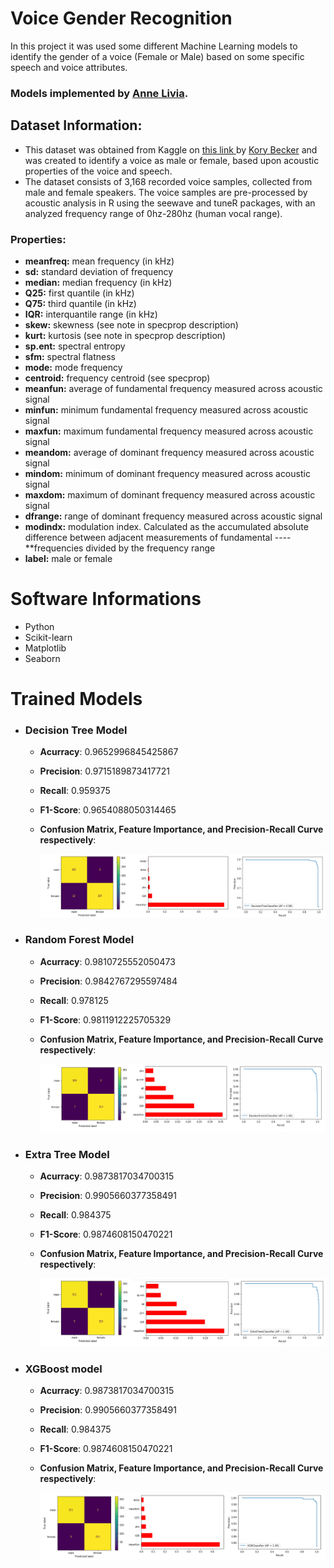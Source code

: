 # Voice Gender Recognition

In this project it was used some different Machine Learning models to identify the gender of a voice (Female or Male) based on some specific speech and voice attributes.

### Models implemented by <a href="https://github.com/AnneLivia">Anne Livia</a>.

## Dataset Information:

- This dataset was obtained from Kaggle on <a href="https://www.kaggle.com/primaryobjects/voicegender"/> this link </a> by <a href="https://www.kaggle.com/primaryobjects"/>Kory Becker</a> and was created to identify a voice as male or female, based upon acoustic properties of the voice and speech. 
- The dataset consists of 3,168 recorded voice samples, collected from male and female speakers. The voice samples are pre-processed by acoustic analysis in R using the seewave and tuneR packages, with an analyzed frequency range of 0hz-280hz (human vocal range).

### Properties:

  - **meanfreq:** mean frequency (in kHz)
  - **sd:** standard deviation of frequency
  - **median:** median frequency (in kHz)
  - **Q25:** first quantile (in kHz)
  - **Q75:** third quantile (in kHz)
  - **IQR:** interquantile range (in kHz)
  - **skew:** skewness (see note in specprop description)
  - **kurt:** kurtosis (see note in specprop description)
  - **sp.ent:** spectral entropy
  - **sfm:** spectral flatness
  - **mode:** mode frequency
  - **centroid:** frequency centroid (see specprop)
  - **meanfun:** average of fundamental frequency measured across acoustic signal
  - **minfun:** minimum fundamental frequency measured across acoustic signal
  - **maxfun:** maximum fundamental frequency measured across acoustic signal
  - **meandom:** average of dominant frequency measured across acoustic signal
  - **mindom:** minimum of dominant frequency measured across acoustic signal
  - **maxdom:** maximum of dominant frequency measured across acoustic signal
  - **dfrange:** range of dominant frequency measured across acoustic signal
  - **modindx:** modulation index. Calculated as the accumulated absolute difference between adjacent measurements of fundamental ---- **frequencies divided by the frequency range
  - **label:** male or female

# Software Informations
  - Python
  - Scikit-learn
  - Matplotlib
  - Seaborn

# Trained Models 
  - <h3>Decision Tree Model</h3>
  
    - **Acurracy**: 0.9652996845425867
    - **Precision**: 0.9715189873417721
    - **Recall**: 0.959375
    - **F1-Score**: 0.9654088050314465
    - **Confusion Matrix, Feature Importance, and Precision-Recall Curve respectively**: 
    
      <img src="fig/dt_plots.PNG" alt="plots for decision tree model"/>
      
  - <h3>Random Forest Model</h3>
  
    - **Acurracy**:  0.9810725552050473
    - **Precision**:  0.9842767295597484
    - **Recall**:  0.978125
    - **F1-Score**:  0.9811912225705329
    - **Confusion Matrix, Feature Importance, and Precision-Recall Curve respectively**: 
    
      <img src="fig/rf_plots.PNG" alt="plots for random forest"/>
  
  - <h3>Extra Tree Model</h3>
  
    - **Acurracy**:  0.9873817034700315
    - **Precision**:  0.9905660377358491
    - **Recall**:  0.984375
    - **F1-Score**:  0.9874608150470221
    - **Confusion Matrix, Feature Importance, and Precision-Recall Curve respectively**: 
    
      <img src="fig/ex_plots.PNG" alt="plots for extra tree"/>
  
  - <h3>XGBoost model</h3>
  
    - **Acurracy**:  0.9873817034700315
    - **Precision**:  0.9905660377358491
    - **Recall**:  0.984375
    - **F1-Score**:  0.9874608150470221
    - **Confusion Matrix, Feature Importance, and Precision-Recall Curve respectively**: 
    
      <img src="fig/xgb_plots.PNG" alt="plots for xgboost"/>  
      